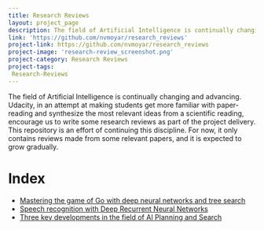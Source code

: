 ```yaml
---
title: Research Reviews
layout: project_page
description: The field of Artificial Intelligence is continually changing and advancing. Udacity, in an attempt at making students get more familiar with paper-reading and synthesize the most relevant ideas from a scientific reading, encourage us to write some research reviews as part of the project delivery. This repository is an effort of continuing this discipline. For now, it only contains reviews made from some relevant papers, and it is expected to grow gradually.  
link: 'https://github.com/nvmoyar/research_reviews'
project-link: https://github.com/nvmoyar/research_reviews
project-image: 'research-review_screenshot.png'
project-category: Research Reviews
project-tags:
 Research-Reviews
---
```


The field of Artificial Intelligence is continually changing and advancing. Udacity, in an attempt at making students get more familiar with paper-reading and synthesize the most relevant ideas from a scientific reading, encourage us to write some research reviews as part of the project delivery. This repository is an effort of continuing this discipline. For now, it only contains reviews made from some relevant papers, and it is expected to grow gradually. 

# Index

* [Mastering the game of Go with deep neural networks and tree search](Mastering_the_game_of_Go_with_deep_neural_networks_and_tree_search.pdf)
* [Speech recognition with Deep Recurrent Neural Networks](Speech_recognition_with_Deep_Recurrent_Neural_Networks.pdf)
* [Three key developments in the field of AI Planning and Search](Three_key_developments_in_the_field_of_AI_Planning_and_Search.pdf)